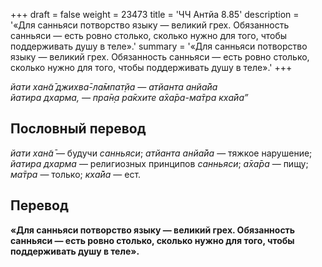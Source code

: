 +++
draft = false
weight = 23473
title = 'ЧЧ Антйа 8.85'
description = '«Для санньяси потворство языку — великий грех. Обязанность санньяси — есть ровно столько, сколько нужно для того, чтобы поддерживать душу в теле».'
summary = '«Для санньяси потворство языку — великий грех. Обязанность санньяси — есть ровно столько, сколько нужно для того, чтобы поддерживать душу в теле».'
+++

_йати хан̃а̄ джихва̄-ла̄мпат̣йа — атйанта анйа̄йа  
йатира дхарма, — пра̄н̣а ра̄кхите а̄ха̄ра-ма̄тра кха̄йа”_

## Пословный перевод

_йати_ _хан̃а̄_ — будучи _санньяси_; _атйанта_ _анйа̄йа_ — тяжкое нарушение; _йатира_ _дхарма_ — религиозных принципов _санньяси_; _а̄ха̄ра_ — пищу; _ма̄тра_ — только; _кха̄йа_ — ест.

## Перевод

**«Для санньяси потворство языку — великий грех. Обязанность санньяси — есть ровно столько, сколько нужно для того, чтобы поддерживать душу в теле».**

